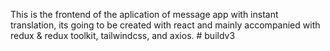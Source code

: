 This is the frontend of the aplication of message app with instant translation, 
its going to be created with react and mainly accompanied with redux & redux toolkit, tailwindcss, and axios.
#   b u i l d v 3  
 